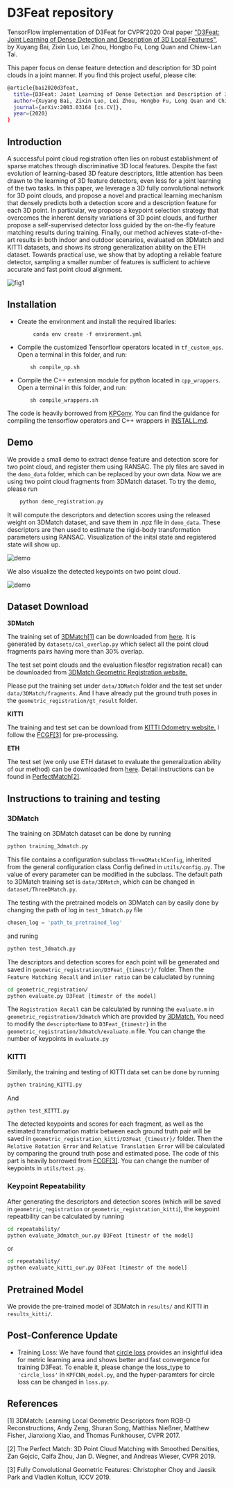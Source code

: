# D3Feat repository

TensorFlow implementation of D3Feat for CVPR'2020 Oral paper ["D3Feat: Joint Learning of Dense Detection and Description of 3D Local Features"](https://arxiv.org/abs/2003.03164), by Xuyang Bai, Zixin Luo, Lei Zhou, Hongbo Fu, Long Quan and Chiew-Lan Tai.

This paper focus on dense feature detection and description for 3D point clouds in a joint manner. If you find this project useful, please cite:

```bash
@article{bai2020d3feat,
  title={D3Feat: Joint Learning of Dense Detection and Description of 3D Local Features},
  author={Xuyang Bai, Zixin Luo, Lei Zhou, Hongbo Fu, Long Quan and Chiew-Lan Tai},
  journal={arXiv:2003.03164 [cs.CV]},
  year={2020}
}

```

## Introduction

A successful point cloud registration often lies on robust establishment of sparse matches through discriminative 3D local features. Despite the fast evolution of learning-based 3D feature descriptors, little attention has been drawn to the learning of 3D feature detectors, even less for a joint learning of the two tasks. In this paper, we leverage a 3D fully convolutional network for 3D point clouds, and propose a novel and practical learning mechanism that densely predicts both a detection score and a description feature for each 3D point. In particular, we propose a keypoint selection strategy that overcomes the inherent density variations of 3D point clouds, and further propose a self-supervised detector loss guided by the on-the-fly feature matching results during training. Finally, our method achieves state-of-the-art results in both indoor and outdoor scenarios, evaluated on 3DMatch and KITTI datasets, and shows its strong generalization ability on the ETH dataset. Towards practical use, we show that by adopting a reliable feature detector, sampling a smaller number of features is sufficient to achieve accurate and fast point cloud alignment.

![fig1](figures/detection.png)


## Installation

* Create the environment and install the required libaries:

           conda env create -f environment.yml

* Compile the customized Tensorflow operators located in `tf_custom_ops`. Open a terminal in this folder, and run:

          sh compile_op.sh

* Compile the C++ extension module for python located in `cpp_wrappers`. Open a terminal in this folder, and run:

          sh compile_wrappers.sh
          
The code is heavily borrowed from [KPConv](https://github.com/HuguesTHOMAS/KPConv/). You can find the guidance for compiling the tensorflow operators and C++ wrappers in [INSTALL.md](https://github.com/HuguesTHOMAS/KPConv/blob/master/INSTALL.md).

## Demo

We provide a small demo to extract dense feature and detection score for two point cloud, and register them using RANSAC. The ply files are saved in the `demo_data` folder, which can be replaced by your own data. Now we are using two point cloud fragments from 3DMatch dataset. To try the demo, please run
```bash
    python demo_registration.py
``` 
It will compute the descriptors and detection scores using the released weight on 3DMatch dataset, and save them in .npz file in `demo_data`. These descriptors are then used to estimate the rigid-body transformation parameters using RANSAC. Visualization of the inital state and registered state will show up. 

![demo](figures/demo.png)

We also visualize the detected keypoints on two point cloud.

![demo](figures/keypts.png)


## Dataset Download

**3DMatch**

The training set of [3DMatch[1]](#refs) can be downloaded from [here](https://drive.google.com/file/d/1Vo-D_NOs4HS9wwAE-55ggDpgaPfzdRRt/view?usp=sharing). It is generated by `datasets/cal_overlap.py` which select all the point cloud fragments pairs having more than 30% overlap.

The test set point clouds and the evaluation files(for registration recall) can be downloaded from [3DMatch Geometric Registration website.](http://3dmatch.cs.princeton.edu/#geometric-registration-benchmark)

Please put the training set under `data/3DMatch` folder and the test set under `data/3DMatch/fragments`. And I have already put the ground truth poses in the `geometric_registration/gt_result` folder.

**KITTI**

The training and test set can be download from [KITTI Odometry website.](http://www.cvlibs.net/datasets/kitti/eval_odometry.php) I follow the [FCGF[3]](#refs) for pre-processing.

**ETH**

The test set (we only use ETH dataset to evaluate the generalization ability of our method) can be downloaded from [here](https://share.phys.ethz.ch/~gsg/3DSmoothNet/data/ETH.rar). Detail instructions can be found in [PerfectMatch[2]](#refs).

## Instructions to training and testing

### 3DMatch

The training on 3DMatch dataset can be done by running
```bash
python training_3dmatch.py
```
This file contains a configuration subclass `ThreeDMatchConfig`, inherited from the general configuration class Config defined in `utils/config.py`. The value of every parameter can be modified in the subclass. The default path to 3DMatch training set is `data/3DMatch`, which can be changed in `dataset/ThreeDMatch.py`. 

The testing with the pretrained models on 3DMatch can by easily done by changing the path of log in `test_3dmatch.py` file

```python
chosen_log = 'path_to_pretrained_log'
```

and runing

```bash
python test_3dmatch.py
```

The descriptors and detection scores for each point will be generated and saved in `geometric_registration/D3Feat_{timestr}/` folder. Then the `Feature Matching Recall` and `inlier ratio` can be caluclated by running
```bash
cd geometric_registration/
python evaluate.py D3Feat [timestr of the model]
```
The `Registration Recall` can be calculated by running the `evaluate.m` in `geometric_registration/3dmatch` which are provided by [3DMatch.](https://github.com/andyzeng/3dmatch-toolbox/tree/master/evaluation/geometric-registration) You need to modify the `descriptorName` to `D3Feat_{timestr}` in the `geometric_registration/3dmatch/evaluate.m` file. You can change the number of keypoints in `evaluate.py`


### KITTI
Similarly, the training and testing of KITTI data set can be done by running
```bash
python training_KITTI.py
```
And 
```bash
python test_KITTI.py
```
The detected keypoints and scores for each fragment, as well as the estimated transformation matrix between each ground truth pair will be saved in `geometric_registration_kitti/D3Feat_{timestr}/` folder. Then the `Relative Rotation Error` and `Relative Translation Error` will be calculated by comparing the ground truth pose and estimated pose. The code of this part is heavily borrowed from [FCGF[3]](#refs). You can change the number of keypoints in `utils/test.py`.

### Keypoint Repeatability

After generating the descriptors and detection scores (which will be saved in `geometric_registration` or `geometric_registration_kitti`), the keypoint repeatbility can be calculated by running

```bash
cd repeatability/
python evaluate_3dmatch_our.py D3Feat [timestr of the model]
```

or

```bash
cd repeatability/
python evaluate_kitti_our.py D3Feat [timestr of the model]
```

## Pretrained Model

We provide the pre-trained model of 3DMatch in `results/` and KITTI in `results_kitti/`.

## Post-Conference Update

- Training Loss: We have found that [circle loss](https://arxiv.org/abs/2002.10857) provides an insightful idea for metric learning area and shows better and fast convergence for training D3Feat. To enable it, please change the loss_type to `'circle_loss'` in `KPFCNN_model.py`, and the hyper-paramters for circle loss can be changed in `loss.py`.


## References
<a name="refs"></a>

[1] 3DMatch: Learning Local Geometric Descriptors from RGB-D Reconstructions, Andy Zeng, Shuran Song, Matthias Nießner, Matthew Fisher, Jianxiong Xiao, and Thomas Funkhouser, CVPR 2017.

[2] The Perfect Match: 3D Point Cloud Matching with Smoothed Densities, Zan Gojcic, Caifa Zhou, Jan D. Wegner, and Andreas Wieser, CVPR 2019.

[3] Fully Convolutional Geometric Features: Christopher Choy and Jaesik Park and Vladlen Koltun, ICCV 2019.

